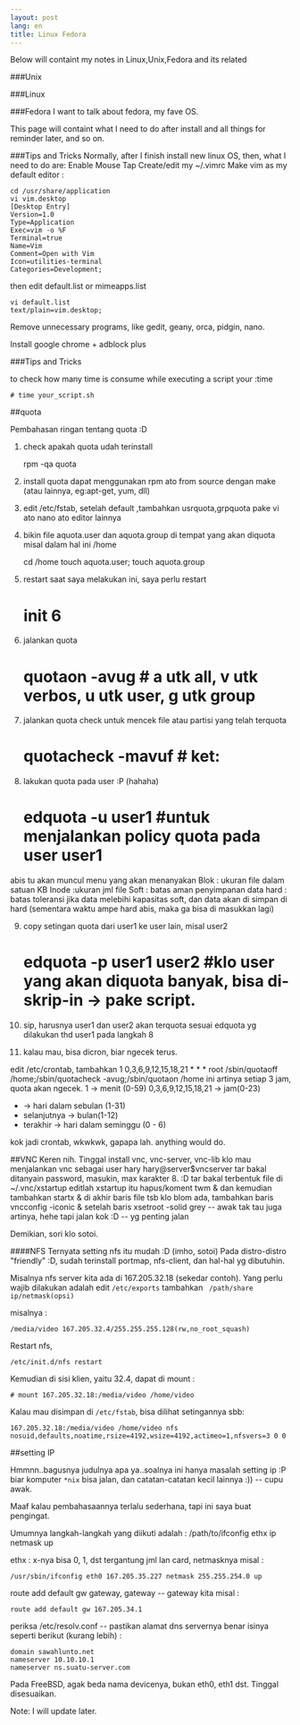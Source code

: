 ```yaml
---
layout: post
lang: en
title: Linux Fedora
---
```


Below will containt my notes in Linux,Unix,Fedora and its related

<!-- more -->

###Unix

###Linux


###Fedora
I want to talk about fedora, my fave OS.

This page will containt what I need to do after install and all things for reminder later, and so on.

###Tips and Tricks
Normally, after I finish install new linux OS, then, what I need to do are:
Enable Mouse Tap
Create/edit my ~/.vimrc
Make vim as my default editor :
 
    cd /usr/share/application
    vi vim.desktop
    [Desktop Entry]
    Version=1.0
    Type=Application
    Exec=vim -o %F
    Terminal=true
    Name=Vim
    Comment=Open with Vim
    Icon=utilities-terminal
    Categories=Development;

then edit default.list or mimeapps.list

    vi default.list
    text/plain=vim.desktop;

Remove unnecessary programs, like gedit, geany, orca, pidgin, nano.

Install google chrome + adblock plus


###Tips and Tricks

to check how many time is consume while executing a script your :time

    # time your_script.sh



##quota

Pembahasan ringan tentang quota :D

1. check apakah quota udah terinstall

    rpm -qa quota

2. install quota 
dapat menggunakan rpm ato from source dengan make (atau lainnya, eg:apt-get, yum, dll)

3. edit /etc/fstab, setelah default ,tambahkan usrquota,grpquota
pake vi ato nano ato editor lainnya

4. bikin file aquota.user dan aquota.group di tempat yang akan diquota misal dalam hal ini /home

    cd /home
    touch aquota.user; touch aquota.group

5. restart
saat saya melakukan ini, saya perlu restart
    # init 6

6. jalankan quota

    # quotaon -avug # a utk all, v utk verbos, u utk user, g utk group

7. jalankan quota check untuk mencek file atau partisi yang telah terquota

    # quotacheck -mavuf # ket:

8. lakukan quota pada user :P (hahaha)

    # edquota -u user1 #untuk menjalankan policy quota pada user user1

abis tu akan muncul menu yang akan menanyakan
Blok : ukuran file dalam satuan KB
Inode :ukuran jml file
Soft : batas aman penyimpanan data
hard : batas toleransi jika data melebihi kapasitas soft, dan data akan di simpan di hard (sementara waktu ampe hard abis, maka ga bisa di masukkan lagi)

9. copy setingan quota dari user1 ke user lain, misal user2

    # edquota -p user1 user2 #klo user yang akan diquota banyak, bisa di-skrip-in -> pake script.

10. sip, harusnya user1 dan user2 akan terquota sesuai edquota yg dilakukan thd user1 pada langkah 8

11. kalau mau, bisa dicron, biar ngecek terus.

edit /etc/crontab, tambahkan
1 0,3,6,9,12,15,18,21 * * * root /sbin/quotaoff /home;/sbin/quotacheck -avug;/sbin/quotaon /home
ini artinya setiap 3 jam, quota akan ngecek.
1 -> menit (0-59)
0,3,6,9,12,15,18,21 -> jam(0-23)
* -> hari dalam sebulan (1-31)
* selanjutnya -> bulan(1-12)
* terakhir -> hari dalam seminggu (0 - 6)

kok jadi crontab, wkwkwk, gapapa lah.
anything would do.

##VNC
Keren nih. Tinggal install vnc, vnc-server, vnc-lib
klo mau menjalankan vnc sebagai user hary
hary@server$vncserver
tar bakal ditanyain password, masukin, max karakter 8. :D
tar bakal terbentuk file di ~/.vnc/xstartup
editlah xstartup itu
hapus/koment twm & dan kemudian tambahkan startx & di akhir baris file tsb
klo blom ada, tambahkan baris vncconfig -iconic & setelah baris xsetroot -solid grey -- awak tak tau juga artinya, hehe tapi jalan kok :D -- yg penting jalan

Demikian, sori klo sotoi.

####NFS
Ternyata setting nfs itu mudah :D (imho, sotoi)
Pada distro-distro "friendly" :D, sudah terinstall portmap, nfs-client, dan hal-hal yg dibutuhin.

Misalnya nfs server kita ada di 167.205.32.18 (sekedar contoh).
Yang perlu wajib dilakukan adalah edit `/etc/exports`
tambahkan ` /path/share ip/netmask(opsi)`

misalnya :

    /media/video 167.205.32.4/255.255.255.128(rw,no_root_squash)

Restart nfs, 

    /etc/init.d/nfs restart

Kemudian di sisi klien, yaitu 32.4, dapat di mount :

    # mount 167.205.32.18:/media/video /home/video

Kalau mau disimpan di `/etc/fstab`, bisa dilihat setingannya sbb:

    167.205.32.18:/media/video /home/video nfs nosuid,defaults,noatime,rsize=4192,wsize=4192,actimeo=1,nfsvers=3 0 0

##setting IP

Hmmnn..bagusnya judulnya apa ya..soalnya ini hanya masalah setting ip :P
biar komputer `*nix` bisa jalan, dan catatan-catatan kecil lainnya :)) -- cupu awak.

Maaf kalau pembahasaannya terlalu sederhana, tapi ini saya buat pengingat.

Umumnya langkah-langkah yang diikuti adalah :
    /path/to/ifconfig ethx ip netmask up

ethx : x-nya bisa 0, 1, dst tergantung jml lan card, netmasknya
misal : 

    /usr/sbin/ifconfig eth0 167.205.35.227 netmask 255.255.254.0 up

route add default gw gateway, gateway -- gateway kita
misal : 

    route add default gw 167.205.34.1


periksa /etc/resolv.conf -- pastikan alamat dns servernya benar
isinya seperti berikut (kurang lebih) :

    domain sawahlunto.net
    nameserver 10.10.10.1
    nameserver ns.suatu-server.com


Pada FreeBSD, agak beda nama devicenya, bukan eth0, eth1 dst. Tinggal disesuaikan.



Note: I will update later.



